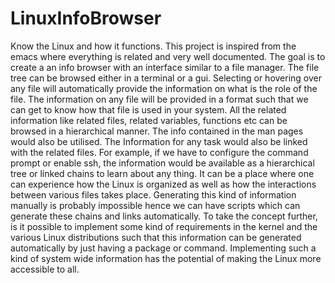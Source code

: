 # LinuxInfoBrowser
Know the Linux  and how it functions.
This project is inspired from the emacs where everything is related and very well documented.
The goal is to create a an info browser with an interface similar to a file manager.
The file tree can be browsed either in a terminal or a gui.
Selecting or hovering over any file will automatically provide the information on what is the role of the file.
The information on any file will be provided in a format such that we can get to know how that file is used in your system.
All the related information like related files, related variables, functions etc can be browsed in a hierarchical manner.
The info contained in the man pages would also be utilised.
The Information for any task would also be linked with the related files.
For example, if we have to configure the command prompt or enable ssh,
the information would be available as a hierarchical tree or linked chains to learn about any thing.
It can be a place where one can experience how the Linux is organized as well as how the interactions between various files takes place.
Generating this kind of information manually is probably impossible hence we can have scripts which can generate these chains and links automatically. 
To take the concept further, is it possible to implement some kind of requirements in the kernel and the various Linux distributions such that this information can be generated automatically by just having a package or command.
Implementing such a kind of system wide information has the potential of making the Linux more accessible to all.

